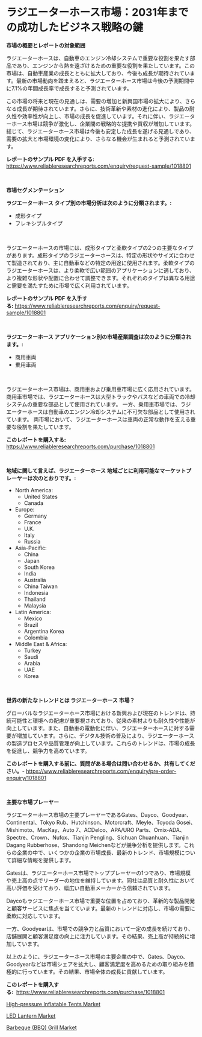 <p><h1>ラジエーターホース市場：2031年までの成功したビジネス戦略の鍵</h1></p><p><strong>市場の概要とレポートの対象範囲</strong></p>
<p><p>ラジエーターホースは、自動車のエンジン冷却システムで重要な役割を果たす部品であり、エンジンから熱を遠ざけるための重要な役割を果たしています。この市場は、自動車産業の成長とともに拡大しており、今後も成長が期待されています。最新の市場動向を踏まえると、ラジエーターホース市場は今後の予測期間中に7.1%の年間成長率で成長すると予測されています。 </p><p>この市場の将来と現在の見通しは、需要の増加と新興国市場の拡大により、さらなる成長が期待されています。さらに、技術革新や素材の進化により、製品の耐久性や効率性が向上し、市場の成長を促進しています。それに伴い、ラジエーターホース市場は競争が激化し、企業間の戦略的な提携や買収が増加しています。総じて、ラジエーターホース市場は今後も安定した成長を遂げる見通しであり、需要の拡大と市場環境の変化により、さらなる機会が生まれると予測されています。</p></p>
<p><strong>レポートのサンプル PDF を入手する:</strong> <a href="https://www.reliableresearchreports.com/enquiry/request-sample/1018801">https://www.reliableresearchreports.com/enquiry/request-sample/1018801</a></p>
<p>&nbsp;</p>
<p><strong>市場セグメンテーション</strong></p>
<p><strong>ラジエーターホース タイプ別の市場分析は次のように分類されます。:</strong></p>
<p><ul><li>成形タイプ</li><li>フレキシブルタイプ</li></ul></p>
<p>&nbsp;</p>
<p><p>ラジエーターホースの市場には、成形タイプと柔軟タイプの2つの主要なタイプがあります。成形タイプのラジエーターホースは、特定の形状やサイズに合わせて製造されており、主に自動車などの特定の用途に使用されます。柔軟タイプのラジエーターホースは、より柔軟で広い範囲のアプリケーションに適しており、より複雑な形状や配置に合わせて調整できます。それぞれのタイプは異なる用途と需要を満たすために市場で広く利用されています。</p></p>
<p><strong>レポートのサンプル PDF を入手する:</strong>&nbsp;<a href="https://www.reliableresearchreports.com/enquiry/request-sample/1018801">https://www.reliableresearchreports.com/enquiry/request-sample/1018801</a></p>
<p>&nbsp;</p>
<p><strong> ラジエーターホース アプリケーション別の市場産業調査は次のように分類されます。:</strong></p>
<p><ul><li>商用車両</li><li>乗用車両</li></ul></p>
<p>&nbsp;</p>
<p><p>ラジエーターホース市場は、商用車および乗用車市場に広く応用されています。 商用車市場では、ラジエーターホースは大型トラックやバスなどの車両での冷却システムの重要な部品として使用されています。 一方、乗用車市場では、ラジエーターホースは自動車のエンジン冷却システムに不可欠な部品として使用されています。 両市場において、ラジエーターホースは車両の正常な動作を支える重要な役割を果たしています。</p></p>
<p><strong>このレポートを購入する:</strong>&nbsp; <a href="https://www.reliableresearchreports.com/purchase/1018801">https://www.reliableresearchreports.com/purchase/1018801</a></p>
<p>&nbsp;</p>
<p><strong>地域に関して言えば、ラジエーターホース 地域ごとに利用可能なマーケットプレーヤーは次のとおりです。:</strong></p>
<p><ul>
    <li>
        North America:
        <ul>
            <li>United States</li>
            <li>Canada</li>
        </ul>
    </li>
    <li>
        Europe:
        <ul>
            <li>Germany</li>
            <li>France</li>
            <li>U.K.</li>
            <li>Italy</li>
            <li>Russia</li>
        </ul>
    </li>
    <li>
        Asia-Pacific:
        <ul>
            <li>China</li>
            <li>Japan</li>
            <li>South Korea</li>
            <li>India</li>
            <li>Australia</li>
            <li>China Taiwan</li>
            <li>Indonesia</li>
            <li>Thailand</li>
            <li>Malaysia</li>
        </ul>
    </li>
    <li>
        Latin America:
        <ul>
            <li>Mexico</li>
            <li>Brazil</li>
            <li>Argentina Korea</li>
            <li>Colombia</li>
        </ul>
    </li>
    <li>
        Middle East & Africa:
        <ul>
            <li>Turkey</li>
            <li>Saudi</li>
            <li>Arabia</li>
            <li>UAE</li>
            <li>Korea</li>
        </ul>
    </li>
    </ul></p>
<p>&nbsp;</p>
<p><strong>世界の新たなトレンドとは ラジエーターホース 市場？</strong></p>
<p><p>グローバルなラジエーターホース市場における新興および現在のトレンドは、持続可能性と環境への配慮が重要視されており、従来の素材よりも耐久性や性能が向上しています。また、自動車の電動化に伴い、ラジエーターホースに対する需要が増加しています。さらに、デジタル技術の普及により、ラジエーターホースの製造プロセスや品質管理が向上しています。これらのトレンドは、市場の成長を促進し、競争力を高めています。</p></p>
<p><strong>このレポートを購入する前に、質問がある場合は問い合わせるか、共有してください。</strong>- <a href="https://www.reliableresearchreports.com/enquiry/pre-order-enquiry/1018801">https://www.reliableresearchreports.com/enquiry/pre-order-enquiry/1018801</a></p>
<p>&nbsp;</p>
<p><strong>主要な市場プレーヤー</strong></p>
<p><p>ラジエーターホース市場の主要プレーヤーであるGates、Dayco、Goodyear、Continental、Tokyo Rub、Hutchinson、Motorcraft、Meyle、Toyoda Gosei、Mishimoto、MacKay、Auto 7、ACDelco、APA/URO Parts、Omix-ADA、Spectre、Crown、Nufox、Tianjin Pengling、Sichuan Chuanhuan、Tianjin Dagang Rubberhose、Shandong Meichenなどが競争分析を提供します。これらの企業の中で、いくつかの企業の市場成長、最新のトレンド、市場規模について詳細な情報を提供します。</p><p>Gatesは、ラジエーターホース市場でトッププレーヤーの1つであり、市場規模や売上高の点でリーダーの地位を維持しています。同社は品質と耐久性において高い評価を受けており、幅広い自動車メーカーから信頼されています。</p><p>Daycoもラジエーターホース市場で重要な位置を占めており、革新的な製品開発と顧客サービスに焦点を当てています。最新のトレンドに対応し、市場の需要に柔軟に対応しています。</p><p>一方、Goodyearは、市場での競争力と品質において一定の成長を続けており、店舗展開と顧客満足度の向上に注力しています。その結果、売上高が持続的に増加しています。</p><p>以上のように、ラジエーターホース市場の主要企業の中で、Gates、Dayco、Goodyearなどは市場シェアを拡大し、顧客満足度を高めるための取り組みを積極的に行っています。その結果、市場全体の成長に貢献しています。</p></p>
<p><strong>このレポートを購入する:</strong>&nbsp;&nbsp;<a href="https://www.reliableresearchreports.com/purchase/1018801">https://www.reliableresearchreports.com/purchase/1018801</a></p>
<p><p><a href="https://view.publitas.com/reportprime-1/high-pressure-inflatable-tents-market-with-the-goal-of-estimating-the-market-size-and-future-growth-potential-of-various-market-segments-based-on-component-applications-end-user-and-region/">High-pressure Inflatable Tents Market</a></p><p><a href="https://view.publitas.com/reportprime-1/led-lantern-market-size-growth-and-forecast-from-2023-2030/">LED Lantern Market</a></p><p><a href="https://view.publitas.com/reportprime-1/barbeque-bbq-grill-market-size-evaluating-its-market-trends-growth-and-projections-2023-2030/">Barbeque (BBQ) Grill Market</a></p></p>